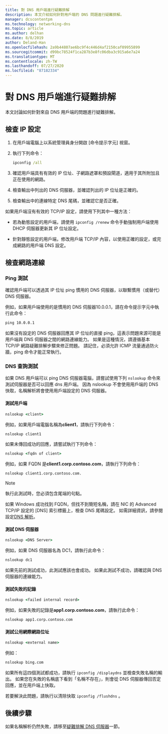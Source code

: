 ```yaml
---
title: 對 DNS 用戶端進行疑難排解
description: 本文介紹如何針對用戶端的 DNS 問題進行疑難排解。
manager: dcscontentpm
ms.technology: networking-dns
ms.topic: article
ms.author: delhan
ms.date: 8/8/2019
author: Deland-Han
ms.openlocfilehash: 2a9b44807ae6bc9f4c446d4af2150caf09955899
ms.sourcegitcommit: d99bc78524f1ca287b3e8fc06dba3c915a6e7a24
ms.translationtype: MT
ms.contentlocale: zh-TW
ms.lasthandoff: 07/27/2020
ms.locfileid: "87182334"
---
```

# <a name="troubleshooting-dns-clients"></a>對 DNS 用戶端進行疑難排解

本文討論如何針對來自 DNS 用戶端的問題進行疑難排解。

## <a name="check-ip-configuration"></a>檢查 IP 設定

1. 在用戶端電腦上以系統管理員身分開啟 [命令提示字元] 視窗。

2. 執行下列命令：

   ```cmd
   ipconfig /all
   ```

3. 確認用戶端具有有效的 IP 位址、子網路遮罩和預設閘道，適用于其所附加且正在使用的網路。

4. 檢查輸出中列出的 DNS 伺服器，並確認列出的 IP 位址是正確的。

5. 檢查輸出中的連線特定 DNS 尾碼，並確認它是否正確。

如果用戶端沒有有效的 TCP/IP 設定，請使用下列其中一種方法：

* 若為動態設定的用戶端，請使用 `ipconfig /renew` 命令手動強制用戶端使用 DHCP 伺服器更新其 IP 位址設定。

* 針對靜態設定的用戶端，修改用戶端 TCP/IP 內容，以使用正確的設定，或完成網路的用戶端 DNS 設定。

## <a name="check-network-connection"></a>檢查網路連線

### <a name="ping-test"></a>Ping 測試

確認用戶端可以透過其 IP 位址 ping 慣用的 DNS 伺服器，以聯繫慣用（或替代） DNS 伺服器。

例如，如果用戶端使用的是慣用的 DNS 伺服器10.0.0.1，請在命令提示字元中執行此命令：

```cmd
ping 10.0.0.1
```

如果沒有設定的 DNS 伺服器回應其 IP 位址的直接 ping，這表示問題來源可能是用戶端與 DNS 伺服器之間的網路連線能力。 如果是這種情況，請遵循基本 TCP/IP 網路疑難排解步驟來修正問題。 請記住，必須允許 ICMP 流量通過防火牆，ping 命令才能正常執行。

### <a name="dns-query-tests"></a>DNS 查詢測試

如果 DNS 用戶端可以 ping DNS 伺服器電腦，請嘗試使用下列 `nslookup` 命令來測試伺服器是否可以回應 dns 用戶端。 因為 nslookup 不會使用用戶端的 DNS 快取，名稱解析將會使用用戶端設定的 DNS 伺服器。

#### <a name="test-a-client"></a>測試用戶端

```cmd
nslookup <client>
```

例如，如果用戶端電腦名稱為**client1**，請執行下列命令：

```cmd
nslookup client1
```

如果未傳回成功的回應，請嘗試執行下列命令：

```cmd
nslookup <fqdn of client>
```

例如，如果 FQDN 是**client1.corp.contoso.com**，請執行下列命令：

```cmd
nslookup client1.corp.contoso.com.
```

> [!NOTE]
> 執行此測試時，您必須包含尾端的句點。

如果 Windows 成功找到 FQDN，但找不到簡短名稱，請在 NIC 的 Advanced TCP/IP 設定的 [DNS] 索引標籤上，檢查 DNS 尾碼設定。 如需詳細資訊，請參閱設定[DNS 解析](/previous-versions/tn-archive/dd163570(v=technet.10)#configuring-dns-resolution)。

#### <a name="test-the-dns-server"></a>測試 DNS 伺服器

```cmd
nslookup <DNS Server>
```

例如，如果 DNS 伺服器名為 DC1，請執行此命令：

```cmd
nslookup dc1
```
如果先前的測試成功，此測試應該也會成功。 如果此測試不成功，請確認與 DNS 伺服器的連線能力。

#### <a name="test-the-failing-record"></a>測試失敗的記錄

```cmd
nslookup <failed internal record>
```

例如，如果失敗的記錄是**app1.corp.contoso.com**，請執行此命令：

```cmd
nslookup app1.corp.contoso.com
```

#### <a name="test-a-public-internet-address"></a>測試公用網際網路位址

```cmd
nslookup <external name>
```

例如：
```cmd
nslookup bing.com
```

如果所有這四個測試都成功，請執行 `ipconfig /displaydns` 並檢查失敗名稱的輸出。 如果您在失敗的名稱底下看到「名稱不存在」，則會從 DNS 伺服器傳回否定回應，並在用戶端上快取。

若要解決此問題，請執行以清除快取 `ipconfig /flushdns` 。

## <a name="next-step"></a>後續步驟

如果名稱解析仍然失敗，請移至[疑難排解 DNS 伺服器](troubleshoot-dns-server.md)一節。
